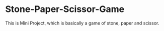 # Stone-Paper-Scissor-Game
This is Mini Project, which is basically a game of stone, paper and scissor. 
